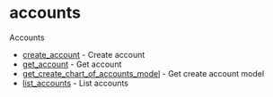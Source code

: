 # accounts

Accounts


* [create_account](createaccount.md) - Create account
* [get_account](getaccount.md) - Get account
* [get_create_chart_of_accounts_model](getcreatechartofaccountsmodel.md) - Get create account model
* [list_accounts](listaccounts.md) - List accounts